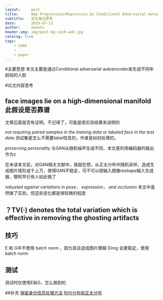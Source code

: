 ```yaml
---
layout:     post
title:      Age Progression/Regression by Conditional Adversarial Autoencoder
subtitle:   论文笔记思考
date:       2019-07-13
author:     enoshx
header-img: img/post-bg-ios9-web.jpg
catalog: true
tags:
    - CAAE
    - 
    - paper
---
```


#主要思想
本文主要是通过Conditional adversarial autoencoder来生成不同年龄段的人脸



#论文内容思考

## face images lie on a high-dimensional manifold 此假设是否靠谱
文章后面是否有证明，不记得了，可能是用实验结果来说明的

*not requiring paired samples in the training data or labeled face in the test data*
测试集是怎么不需要label信息的，作者是如何处理的，

*preserving personality*
与GAN从随机噪声生成不同，本文是利用编码器的输出作为z

在未读本文前，对GAN相关文献中，我就在想，从正太分布中随机采样，造成生成图片情形成千上万，使得GAN不稳定，可不可以把输入图像reshape输入生成器，哪知早已有人如此做了

*robusted against variations in pose， expression， and occlusion*
本文中虽然做了实验，但这些变化都是很轻微的程度

## ？TV(·) denotes the total variation which is effective in removing the ghosting artifacts

## 技巧
E 和 G中不使用 batch norm ，因为其会造成图片模糊
Dimg 会更稳定，使用batch norm

## 测试
测试时仅使用E和G，怎么做到的


##补充
[保留身份信息处理方法](https://github.com/ZZUTK/Face-Aging-CAAE/issues/3#issuecomment-290890195)
[均匀分布和正太分布](https://github.com/ZZUTK/Face-Aging-CAAE/issues/27#issuecomment-372089316)